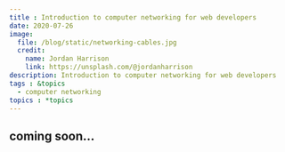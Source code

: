 ```yaml
---
title : Introduction to computer networking for web developers
date: 2020-07-26
image:
  file: /blog/static/networking-cables.jpg
  credit:
    name: Jordan Harrison
    link: https://unsplash.com/@jordanharrison
description: Introduction to computer networking for web developers
tags : &topics
  - computer networking
topics : *topics
---
```


## coming soon...